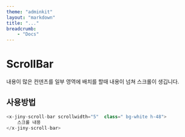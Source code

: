 ```yaml
---
theme: "adminkit"
layout: "markdown"
title: "..."
breadcrumb:
    - "Docs"
---
```

# ScrollBar
내용이 많은 컨덴츠를 일부 영역에 배치를 할때 내용이 넘쳐 스크롤이 생깁니다.

## 사용방법

```php
<x-jiny-scroll-bar scrollwidth="5"  class=" bg-white h-48">
    스크롤 내용
</x-jiny-scroll-bar>
```
